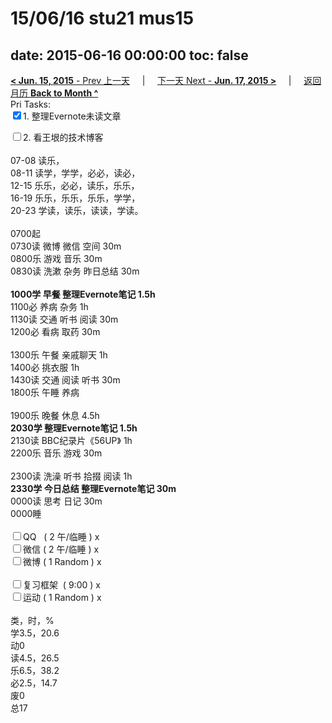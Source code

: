 # 15/06/16 stu21 mus15

date: 2015-06-16 00:00:00
toc: false
---
[**< Jun. 15, 2015** - Prev 上一天](/lifelogs/2015/06/d15.md) &nbsp; &nbsp; | &nbsp; &nbsp; [下一天 Next - **Jun. 17, 2015 >**](/lifelogs/2015/06/d17.md) &nbsp; &nbsp; |  &nbsp; &nbsp; [返回月历 **Back to Month ^**](/lifelogs/2015/06/index.md)
<br/>Pri Tasks:</strong><br clear="none"/><input type="checkbox" checked="true" />1. 整理Evernote未读文章</div><div><input type="checkbox" />2. 看王垠的技术博客<br/></div><div><div><br clear="none"/></div><div>07-08 读乐，</div>08-11 读学，学学，必必，读必，<br clear="none"/>12-15 乐乐，必必，读乐，乐乐，<br clear="none"/>16-19 乐乐，乐乐，乐乐，学学，<br clear="none"/>20-23 学读，读乐，读读，学读。<div><br clear="none"/></div>0700起</div><div>0730读 微博 微信 空间 30m</div><div>0800乐 游戏 音乐 30m</div><div>0830读 洗漱 杂务 昨日总结 30m</div><div><br/></div><div><b>1000学 早餐 整理Evernote笔记 1.5h</b></div><div>1100必 养病 杂务 1h</div><div>1130读 交通 听书 阅读 30m</div><div>1200必 看病 取药 30m</div><div><div><br clear="none"/></div>1300乐 午餐 亲戚聊天 1h</div><div>1400必 挑衣服 1h</div><div>1430读 交通 阅读 听书 30m</div><div>1800乐 午睡 养病<br/><div><br clear="none"/></div>1900乐 晚餐 休息 4.5h</div><div><b>2030学 整理Evernote笔记 1.5h</b></div><div>2130读 BBC纪录片《56UP》 1h</div><div>2200乐 音乐 游戏 30m</div><div><div><br clear="none"/></div>2300读 洗澡 听书 拾掇 阅读 1h<br clear="none"/><b>2330学 今日总结 整理Evernote笔记 30m</b></div><div>0000读 思考 日记 30m</div><div>0000睡</div><div><br clear="none"/></div><div><input type="checkbox" />QQ   ( 2 午/临睡 ) x<br clear="none"/><input type="checkbox" />微信 ( 2 午/临睡 ) x</div><div><input type="checkbox" />微博 ( 1 Random ) x</div><div><br clear="none"/></div><div><input type="checkbox" />复习框架  ( 9:00 ) x<br clear="none"/></div><div><input type="checkbox" />运动 ( 1 Random ) x</div><div><div><br clear="none"/></div>类，时，%<br clear="none"/>学3.5，20.6<br clear="none"/>动0<br clear="none"/>读4.5，26.5<br clear="none"/>乐6.5，38.2<br clear="none"/>必2.5，14.7<br clear="none"/>废0<br clear="none"/>总17</div>
